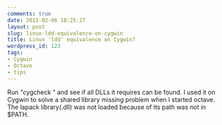 ```yaml
---
comments: true
date: 2011-02-06 18:25:27
layout: post
slug: linux-ldd-equivalence-on-cygwin
title: Linux 'ldd' equivalence on Cygwin?
wordpress_id: 123
tags:
- Cygwin
- Octave
- tips
---
```


Run "cygcheck " and see if all DLLs it requires can be found. I used it on Cygwin to solve a shared library missing problem when I started octave. The lapack library(.dll) was not loaded because of its path was not in $PATH. 
